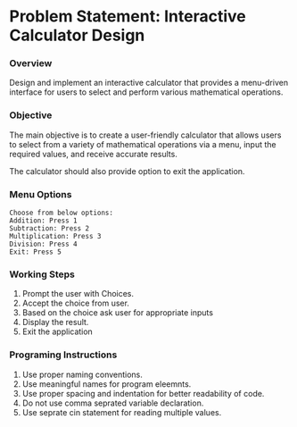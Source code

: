 # Problem Statement: Interactive Calculator Design
### Overview
Design and implement an interactive calculator that provides a menu-driven interface for users to select and perform various mathematical operations. 
### Objective
The main objective is to create a user-friendly calculator that allows users to select from a variety of mathematical operations via a menu, input the required values, and receive accurate results. 

The calculator should also provide option to exit the application.

### Menu Options
```
Choose from below options:
Addition: Press 1
Subtraction: Press 2
Multiplication: Press 3
Division: Press 4
Exit: Press 5
```

### Working Steps
1. Prompt the user with Choices.
2. Accept the choice from user.
3. Based on the choice ask user for appropriate inputs
4. Display the result.
5. Exit the application

### Programing Instructions
1. Use proper naming conventions.
2. Use meaningful names for program eleemnts.
3. Use proper spacing and indentation for better readability of code.
4. Do not use comma seprated variable declaration.
5. Use seprate cin statement for reading multiple values.